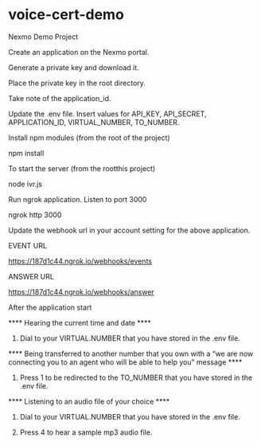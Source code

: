 # voice-cert-demo
Nexmo Demo Project

Create an application on the Nexmo portal. 

Generate a private key and download it. 

Place the private key in the root directory. 

Take note of the application_id.

Update the .env file. 
Insert values for 
  API_KEY, 
  API_SECRET,
  APPLICATION_ID, 
  VIRTUAL_NUMBER,
  TO_NUMBER. 

Install npm modules (from the root of the project)

npm install

To start the server (from the rootthis project)

node ivr.js

Run ngrok application. Listen to port 3000

ngrok http 3000


Update the webhook url in your account setting for the above application.

EVENT URL

https://187d1c44.ngrok.io/webhooks/events

ANSWER URL

https://187d1c44.ngrok.io/webhooks/answer



After the application start 

**** Hearing the current time and date ****

1) Dial to your VIRTUAL.NUMBER that you have stored in the .env file.


**** Being transferred to another number that you own with a “we are now connecting you to an agent who will be able to help you” message ****

1) Press 1 to be redirected to the TO_NUMBER that you have stored in the .env file.

**** Listening to an audio file of your choice ****

1) Dial to your VIRTUAL.NUMBER that you have stored in the .env file.

2) Press 4 to hear a sample mp3 audio file.
